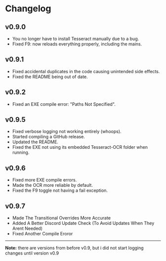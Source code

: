 # Changelog

## v0.9.0
- You no longer have to install Tesseract manually due to a bug.
- Fixed F9: now reloads everything properly, including the mains.

## v0.9.1
- Fixed accidental duplicates in the code causing unintended side effects.
- Fixed the README being out of date.

## v0.9.2
- Fixed an EXE compile error: "Paths Not Specified".

## v0.9.5
- Fixed verbose logging not working entirely (whoops).
- Started compiling a GitHub release.
- Updated the README.
- Fixed the EXE not using its embedded Tesseract-OCR folder when running.

## v0.9.6
- Fixed more EXE compile errors.
- Made the OCR more reliable by default.
- Fixed the F9 toggle not having a fail exception.

## v0.9.7
- Made The Transitional Overrides More Accurate
- Added A Better Discord Update Check (To Avoid Updates When They Arent Needed)
- Fixed Another Compile Eroror

---

**Note:** there are versions from before v0.9, but i did not start logging changes until version v0.9
